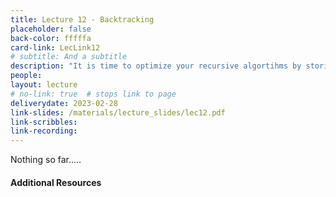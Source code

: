 ```yaml
---
title: Lecture 12 - Backtracking
placeholder: false
back-color: fffffa
card-link: LecLink12
# subtitle: And a subtitle
description: "It is time to optimize your recursive algortihms by storing previously computed instance outputs, a.k.a backtracking. We'll also introduce the longest increasing sub-sequence (LIS) problem."
people:
layout: lecture
# no-link: true  # stops link to page 
deliverydate: 2023-02-28
link-slides: /materials/lecture_slides/lec12.pdf
link-scribbles:
link-recording:
---
```


Nothing so far.....

<h4>Additional Resources</h4>








